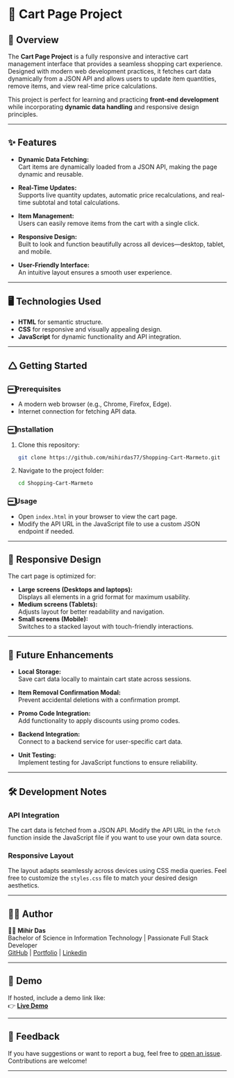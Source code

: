 # 🛒 Cart Page Project

## 🚀 Overview
The **Cart Page Project** is a fully responsive and interactive cart management interface that provides a seamless shopping cart experience. Designed with modern web development practices, it fetches cart data dynamically from a JSON API and allows users to update item quantities, remove items, and view real-time price calculations.  

This project is perfect for learning and practicing **front-end development** while incorporating **dynamic data handling** and responsive design principles.

---

## ✨ Features
- **Dynamic Data Fetching:**  
  Cart items are dynamically loaded from a JSON API, making the page dynamic and reusable.  

- **Real-Time Updates:**  
  Supports live quantity updates, automatic price recalculations, and real-time subtotal and total calculations.

- **Item Management:**  
  Users can easily remove items from the cart with a single click.

- **Responsive Design:**  
  Built to look and function beautifully across all devices—desktop, tablet, and mobile.

- **User-Friendly Interface:**  
  An intuitive layout ensures a smooth user experience.

---

## 🖥️ Technologies Used
- **HTML** for semantic structure.  
- **CSS** for responsive and visually appealing design.  
- **JavaScript** for dynamic functionality and API integration.

---

## 🛆 Getting Started

### ➖⃣ Prerequisites
- A modern web browser (e.g., Chrome, Firefox, Edge).  
- Internet connection for fetching API data.  

### ➖⃣ Installation
1. Clone this repository:  
   ```bash
   git clone https://github.com/mihirdas77/Shopping-Cart-Marmeto.git
   ```
2. Navigate to the project folder:  
   ```bash
   cd Shopping-Cart-Marmeto
   ```

### ➖⃣ Usage
- Open `index.html` in your browser to view the cart page.
- Modify the API URL in the JavaScript file to use a custom JSON endpoint if needed.

---

## 📱 Responsive Design
The cart page is optimized for:
- **Large screens (Desktops and laptops):**  
  Displays all elements in a grid format for maximum usability.
- **Medium screens (Tablets):**  
  Adjusts layout for better readability and navigation.  
- **Small screens (Mobile):**  
  Switches to a stacked layout with touch-friendly interactions.

---

## 🔮 Future Enhancements
- **Local Storage:**  
  Save cart data locally to maintain cart state across sessions.

- **Item Removal Confirmation Modal:**  
  Prevent accidental deletions with a confirmation prompt.

- **Promo Code Integration:**  
  Add functionality to apply discounts using promo codes.

- **Backend Integration:**  
  Connect to a backend service for user-specific cart data.

- **Unit Testing:**  
  Implement testing for JavaScript functions to ensure reliability.

---

## 🛠️ Development Notes
### API Integration
The cart data is fetched from a JSON API. Modify the API URL in the `fetch` function inside the JavaScript file if you want to use your own data source.

### Responsive Layout
The layout adapts seamlessly across devices using CSS media queries. Feel free to customize the `styles.css` file to match your desired design aesthetics.

---

## 🧑‍💻 Author
👨‍💻 **Mihir Das**  
Bachelor of Science in Information Technology | Passionate Full Stack Developer  
[GitHub](https://github.com/mihirdas77) | [Portfolio](https://portfoliomihir.vercel.app) | [Linkedin](https://www.linkedin.com/in/mihir-das/)  

---

## 🎨 Demo
If hosted, include a demo link like:  
👉 **[Live Demo](https://shopping-cart-marmeto.vercel.app/)**  

---

## 💬 Feedback
If you have suggestions or want to report a bug, feel free to [open an issue](https://github.com/mihirdas77/cart-page-project/issues). Contributions are welcome!

---

